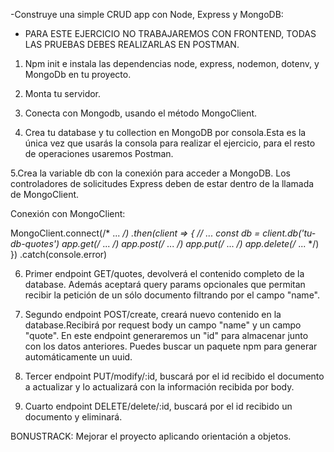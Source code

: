 -Construye una simple CRUD app con Node, Express y MongoDB:

* PARA ESTE EJERCICIO NO TRABAJAREMOS CON FRONTEND, TODAS LAS PRUEBAS DEBES REALIZARLAS EN POSTMAN.

 1. Npm init e instala las dependencias node, express, nodemon, dotenv, y MongoDb en tu proyecto.

 2. Monta tu servidor.

 3. Conecta con Mongodb, usando el método MongoClient.

 4. Crea tu database y tu collection en MongoDB por consola.Esta es la única vez que usarás la consola para realizar el ejercicio, para el resto de operaciones usaremos Postman.

 5.Crea la variable db con la conexión para acceder a MongoDB. Los controladores de solicitudes Express deben de estar dentro de la llamada de MongoClient.
    
Conexión con MongoClient:     
  	 
MongoClient.connect(/* ... */)
  .then(client => {
	// ...
	const db = client.db('tu-db-quotes')
	app.get(/* ... */)
	app.post(/* ... */)
	app.put(/* ... */)
	app.delete(/* ... */)
  })
  .catch(console.error)

 6. Primer endpoint GET/quotes, devolverá el contenido completo de la database. Además aceptará query params opcionales que permitan recibir la petición de un sólo documento filtrando por el campo "name".
 
7. Segundo endpoint POST/create, creará nuevo contenido en la database.Recibirá por request body un campo "name" y un campo "quote". En este endpoint generaremos un "id" para almacenar junto con los datos anteriores. Puedes  buscar un paquete npm para generar automáticamente un uuid.

 8. Tercer endpoint PUT/modify/:id, buscará por el id recibido el documento a actualizar y lo actualizará con la información recibida por body.
 
9. Cuarto endpoint DELETE/delete/:id, buscará por el id recibido un documento y eliminará.

BONUSTRACK: Mejorar el proyecto aplicando orientación a objetos.
